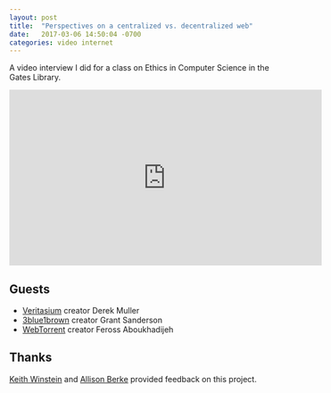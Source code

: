 ```yaml
---
layout: post
title:  "Perspectives on a centralized vs. decentralized web"
date:   2017-03-06 14:50:04 -0700
categories: video internet
---
```


A video interview I did for a class on Ethics in Computer Science in the Gates Library.

<iframe width="560" height="315" src="https://www.youtube.com/embed/m4pqgx9oH-A" frameborder="0" allowfullscreen></iframe>

## Guests

+ [Veritasium](https://www.youtube.com/user/1veritasium) creator Derek Muller      
+ [3blue1brown](https://www.youtube.com/channel/UCYO_jab_esuFRV4b17AJtAw) creator Grant Sanderson  
+ [WebTorrent](https://webtorrent.io/) creator Feross Aboukhadijeh   

## Thanks

[Keith Winstein](https://cs.stanford.edu/~keithw/) and [Allison Berke](https://fsi.stanford.edu/people/allison-berke) provided feedback on this project.
